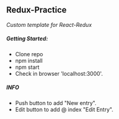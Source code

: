 
## Redux-Practice

*Custom template for React-Redux*

##### Getting Started:

-  Clone repo
-  npm install 
-  npm start
-  Check in browser 'localhost:3000'.

##### INFO 

-  Push button to add "New entry".
-  Edit button to add @ index "Edit Entry". 
